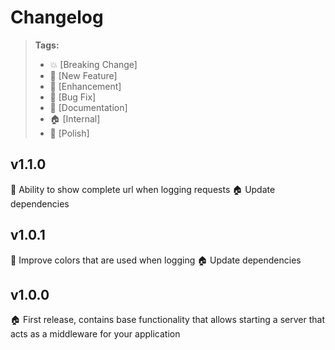 # Changelog

> **Tags:**
> - :boom:       [Breaking Change]
> - :rocket:     [New Feature]
> - :lollipop:   [Enhancement]
> - :bug:        [Bug Fix]
> - :memo:       [Documentation]
> - :house:      [Internal]
> - :nail_care:  [Polish]


## v1.1.0
:lollipop: Ability to show complete url when logging requests
:house: Update dependencies


## v1.0.1
:lollipop: Improve colors that are used when logging
:house: Update dependencies


## v1.0.0
:house: First release, contains base functionality that allows starting a server that acts as a middleware for your application
